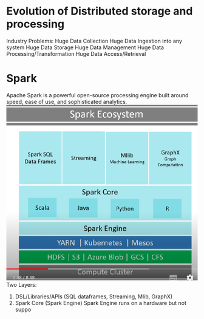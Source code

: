 # Evolution of Distributed storage and processing
Industry Problems:
Huge Data Collection
Huge Data Ingestion into any system
Huge Data Storage
Huge Data Management
Huge Data Processing/Transformation
Huge Data Access/Retrieval

# Spark
Apache Spark is a powerful open-source processing engine built around speed, ease of use, and sophisticated analytics.
![SparkEcosystem.png](SparkEcosystem.png)
Two Layers:
1) DSL/Libraries/APIs (SQL dataframes, Streaming, Mlib, GraphX)
2) Spark Core (Spark Engine)
    Spark Engine runs on a hardware but not suppo





